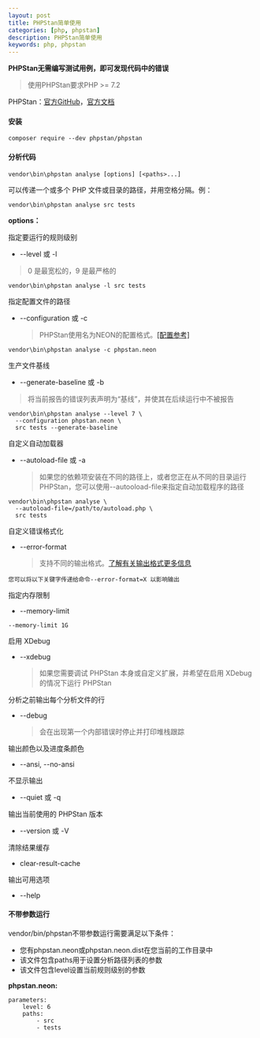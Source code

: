 ```yaml
---
layout: post
title: PHPStan简单使用
categories: [php, phpstan]
description: PHPStan简单使用
keywords: php, phpstan
---
```


**PHPStan无需编写测试用例，即可发现代码中的错误**

> 使用PHPStan要求PHP >= 7.2

PHPStan：[官方GitHub](https://github.com/phpstan/phpstan)，[官方文档](https://phpstan.org/)



#### 安装

```
composer require --dev phpstan/phpstan
```



#### 分析代码

```
vendor\bin\phpstan analyse [options] [<paths>...]
```

<paths>可以传递一个或多个 PHP 文件或目录的路径，并用空格分隔。例：

```
vendor\bin\phpstan analyse src tests
```

**options：**

指定要运行的规则级别

- --level 或 -l

> 0 是最宽松的，9 是最严格的

```
vendor\bin\phpstan analyse -l src tests
```

指定配置文件的路径

- --configuration 或 -c

  > PHPStan使用名为NEON的配置格式。[[配置参考]](https://phpstan.org/config-reference)

```
vendor\bin\phpstan analyse -c phpstan.neon
```

生产文件基线

-  --generate-baseline 或 -b

  > 将当前报告的错误列表声明为“基线”，并使其在后续运行中不被报告

```
vendor\bin\phpstan analyse --level 7 \
  --configuration phpstan.neon \
  src tests --generate-baseline
```

自定义自动加载器

- --autoload-file 或 -a

  > 如果您的依赖项安装在不同的路径上，或者您正在从不同的目录运行PHPStan，您可以使用--autooload-file来指定自动加载程序的路径

```
vendor\bin\phpstan analyse \
  --autoload-file=/path/to/autoload.php \
  src tests
```

自定义错误格式化

- --error-format

  > 支持不同的输出格式。[了解有关输出格式更多信息](https://phpstan.org/user-guide/output-format)

```
您可以将以下关键字传递给命令--error-format=X 以影响输出
```

指定内存限制

- --memory-limit

```
--memory-limit 1G
```

启用 XDebug

- --xdebug

  > 如果您需要调试 PHPStan 本身或自定义扩展，并希望在启用 XDebug 的情况下运行 PHPStan

分析之前输出每个分析文件的行

- --debug

  > 会在出现第一个内部错误时停止并打印堆栈跟踪

输出颜色以及进度条颜色

- --ansi, --no-ansi

不显示输出

- --quiet 或 -q

输出当前使用的 PHPStan 版本

- --version 或 -V

清除结果缓存

- clear-result-cache

输出可用选项

- --help



#### 不带参数运行

vendor/bin/phpstan不带参数运行需要满足以下条件：

- 您有phpstan.neon或phpstan.neon.dist在您当前的工作目录中
- 该文件包含paths用于设置分析路径列表的参数
- 该文件包含level设置当前规则级别的参数

**phpstan.neon:**

```
parameters:
	level: 6
	paths:
		- src
		- tests
```

